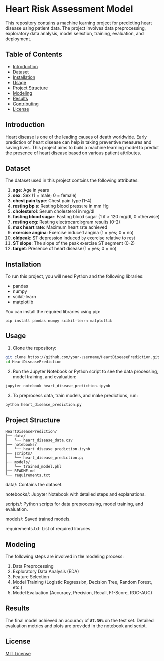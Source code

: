 # Heart Risk Assessment Model

This repository contains a machine learning project for predicting heart disease using patient data. The project involves data preprocessing, exploratory data analysis, model selection, training, evaluation, and deployment.

## Table of Contents

- [Introduction](#introduction)
- [Dataset](#dataset)
- [Installation](#installation)
- [Usage](#usage)
- [Project Structure](#project-structure)
- [Modeling](#modeling)
- [Results](#results)
- [Contributing](#contributing)
- [License](#license)

## Introduction

Heart disease is one of the leading causes of death worldwide. Early prediction of heart disease can help in taking preventive measures and saving lives. This project aims to build a machine learning model to predict the presence of heart disease based on various patient attributes.

## Dataset

The dataset used in this project contains the following attributes:

1. **age**: Age in years
2. **sex**: Sex (1 = male; 0 = female)
3. **chest pain type**: Chest pain type (1-4)
4. **resting bp s**: Resting blood pressure in mm Hg
5. **cholesterol**: Serum cholesterol in mg/dl
6. **fasting blood sugar**: Fasting blood sugar (1 if > 120 mg/dl, 0 otherwise)
7. **resting ecg**: Resting electrocardiogram results (0-2)
8. **max heart rate**: Maximum heart rate achieved
9. **exercise angina**: Exercise induced angina (1 = yes; 0 = no)
10. **oldpeak**: ST depression induced by exercise relative to rest
11. **ST slope**: The slope of the peak exercise ST segment (0-2)
12. **target**: Presence of heart disease (1 = yes; 0 = no)

## Installation

To run this project, you will need Python and the following libraries:

- pandas
- numpy
- scikit-learn
- matplotlib

You can install the required libraries using pip:

```bash
pip install pandas numpy scikit-learn matplotlib
```

## Usage
1. Clone the repository:

```bash
git clone https://github.com/your-username/HeartDiseasePrediction.git
cd HeartDiseasePrediction
```
2. Run the Jupyter Notebook or Python script to see the data processing, model training, and evaluation:

```bash
jupyter notebook heart_disease_prediction.ipynb
```

3. To preprocess data, train models, and make predictions, run:

```bash
python heart_disease_prediction.py
```

## Project Structure

```tree
HeartDiseasePrediction/
├── data/
│   └── heart_disease_data.csv
├── notebooks/
│   └── heart_disease_prediction.ipynb
├── scripts/
│   └── heart_disease_prediction.py
├── models/
│   └── trained_model.pkl
├── README.md
└── requirements.txt
```
data/: Contains the dataset.

notebooks/: Jupyter Notebook with detailed steps and explanations.

scripts/: Python scripts for data preprocessing, model training, and evaluation.

models/: Saved trained models.

requirements.txt: List of required libraries.

## Modeling

The following steps are involved in the modeling process:

1. Data Preprocessing
2. Exploratory Data Analysis (EDA)
3. Feature Selection
4. Model Training (Logistic Regression, Decision Tree, Random Forest, etc.)
5. Model Evaluation (Accuracy, Precision, Recall, F1-Score, ROC-AUC)

## Results

The final model achieved an accuracy of **`87.39%`** on the test set. Detailed evaluation metrics and plots are provided in the notebook and script.

## License
[MIT License](LICENSE)
